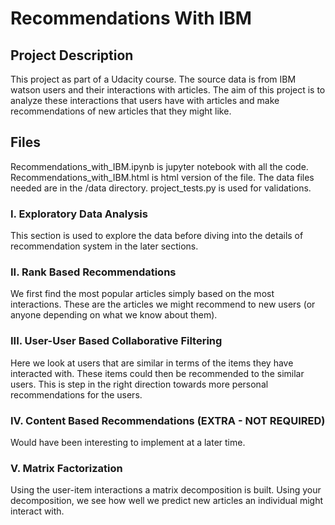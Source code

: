 # Recommendations With IBM
## Project Description

This project as part of a Udacity course. The source data is from IBM watson users and their interactions with articles.  The aim of this project is to analyze these interactions that users have with articles and make recommendations of new articles that they might like.

## Files 
Recommendations_with_IBM.ipynb is jupyter notebook with all the code.
Recommendations_with_IBM.html is html version of the file.
The data files needed are in the /data directory.
project_tests.py is used for validations.


### I. Exploratory Data Analysis
This section is used  to explore the data  before diving into the details of  recommendation system in the later sections.

### II. Rank Based Recommendations
We first find the most popular articles simply based on the most interactions. These are  the articles we might recommend to new users (or anyone depending on what we know about them).

### III. User-User Based Collaborative Filtering
Here we  look at users that are similar in terms of the items they have interacted with. These items could then be recommended to the similar users. This is step in the right direction towards more personal recommendations for the users. 

### IV. Content Based Recommendations (EXTRA - NOT REQUIRED)
Would have been interesting to implement at a later time.

### V. Matrix Factorization
Using the user-item interactions a matrix decomposition is built. Using your decomposition, we see how well we predict new articles an individual might interact with.